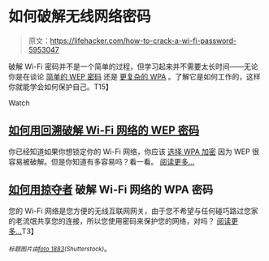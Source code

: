 # 如何破解无线网络密码

> 原文：<https://lifehacker.com/how-to-crack-a-wi-fi-password-5953047>

破解 Wi-Fi 密码并不是一个简单的过程，但学习起来并不需要太长时间——无论你是在谈论 [简单的 WEP 密码](https://lifehacker.com/how-to-crack-a-wi-fi-networks-wep-password-with-backtra-5305094) 还是 [更复杂的 WPA](https://lifehacker.com/how-to-crack-a-wi-fi-networks-wpa-password-with-reaver-5873407) 。了解它是如何工作的，这样你就能学会如何保护自己。T15】

Watch

## [如何用回溯破解 Wi-Fi 网络的 WEP 密码](https://lifehacker.com/how-to-crack-a-wi-fi-networks-wep-password-with-backtra-5305094)

你已经知道如果你想锁定你的 Wi-Fi 网络，你应该 [选择 WPA 加密](https://lifehacker.com/secure-your-home-wi-fi-network-386675) 因为 WEP 很容易被破解。但是你知道有多容易吗？看一看。 [阅读更多...](https://lifehacker.com/how-to-crack-a-wi-fi-networks-wep-password-with-backtra-5305094)

## [如何用掠夺者](https://lifehacker.com/how-to-crack-a-wi-fi-networks-wpa-password-with-reaver-5873407) 破解 Wi-Fi 网络的 WPA 密码

您的 Wi-Fi 网络是您方便的无线互联网网关，由于您不希望与任何碰巧路过您家的老流氓共享您的连接，所以您使用密码来保护您的网络，对吗？ [阅读更多...](https://lifehacker.com/how-to-crack-a-wi-fi-networks-wpa-password-with-reaver-5873407)T3】

*<small>标题图片由</small>*[*<small>foto 1883</small>*](http://www.shutterstock.com/pic.mhtml?id=114507610)*<small>(Shutterstock)</small>*。